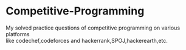  # Competitive-Programming    
    
My solved practice questions of competitive programming on various platforms    
like codechef,codeforces and hackerrank,SPOJ,hackerearth,etc.
